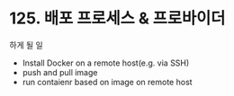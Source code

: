 # 125. 배포 프로세스 & 프로바이더

하게 될 일
- Install Docker on a remote host(e.g. via SSH)
- push and pull image
- run contaienr based on image on remote host